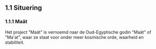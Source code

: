## 1.1 Situering

### 1.1.1 Maät

Het project "Maät" is vernoemd naar de Oud-Egyptische godin "Maät" of "Ma'at", waar ze staat voor onder meer kosmische orde, waarheid en stabiliteit.


